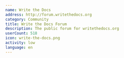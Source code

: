 ```yaml
---
name: Write the Docs
address: http://forum.writethedocs.org
category: Community
title: Write the Docs Forum
description: The public forum for writethedocs.org
userCount: 518
icon: write-the-docs.png
activity: low
language: en
---
```

